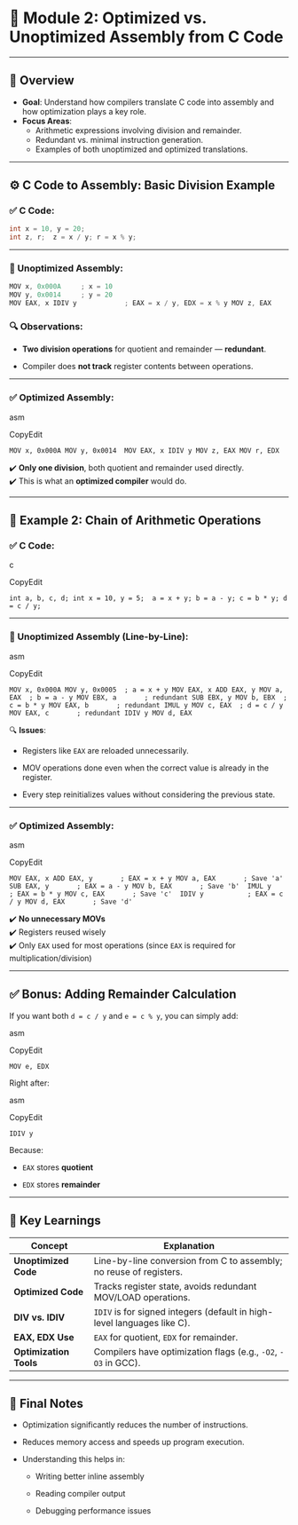 # 🧠 Module 2: Optimized vs. Unoptimized Assembly from C Code

---

## 📌 Overview

- **Goal**: Understand how compilers translate C code into assembly and how optimization plays a key role.
- **Focus Areas**:
    - Arithmetic expressions involving division and remainder.
    - Redundant vs. minimal instruction generation.
    - Examples of both unoptimized and optimized translations.

---

## ⚙️ C Code to Assembly: Basic Division Example

### ✅ C Code:

```c
int x = 10, y = 20; 
int z, r;  z = x / y; r = x % y;
```

---

### 🧾 Unoptimized Assembly:

```c
MOV x, 0x000A     ; x = 10 
MOV y, 0x0014     ; y = 20  
MOV EAX, x IDIV y            ; EAX = x / y, EDX = x % y MOV z, EAX        ; store quotient  MOV EAX, x        ; redundant: reload x IDIV y            ; repeat division MOV r, EDX        ; store remainder
```

### 🔍 Observations:

- **Two division operations** for quotient and remainder — **redundant**.
    
- Compiler does **not track** register contents between operations.
    

---

### ✅ Optimized Assembly:

asm

CopyEdit

`MOV x, 0x000A MOV y, 0x0014  MOV EAX, x IDIV y MOV z, EAX MOV r, EDX`

✔️ **Only one division**, both quotient and remainder used directly.  
✔️ This is what an **optimized compiler** would do.

---

## 🧩 Example 2: Chain of Arithmetic Operations

### ✅ C Code:

c

CopyEdit

`int a, b, c, d; int x = 10, y = 5;  a = x + y; b = a - y; c = b * y; d = c / y;`

---

### 🧾 Unoptimized Assembly (Line-by-Line):

asm

CopyEdit

`MOV x, 0x000A MOV y, 0x0005  ; a = x + y MOV EAX, x ADD EAX, y MOV a, EAX  ; b = a - y MOV EBX, a       ; redundant SUB EBX, y MOV b, EBX  ; c = b * y MOV EAX, b       ; redundant IMUL y MOV c, EAX  ; d = c / y MOV EAX, c       ; redundant IDIV y MOV d, EAX`

🔍 **Issues**:

- Registers like `EAX` are reloaded unnecessarily.
    
- MOV operations done even when the correct value is already in the register.
    
- Every step reinitializes values without considering the previous state.
    

---

### ✅ Optimized Assembly:

asm

CopyEdit

`MOV EAX, x ADD EAX, y       ; EAX = x + y MOV a, EAX       ; Save 'a'  SUB EAX, y       ; EAX = a - y MOV b, EAX       ; Save 'b'  IMUL y           ; EAX = b * y MOV c, EAX       ; Save 'c'  IDIV y           ; EAX = c / y MOV d, EAX       ; Save 'd'`

✔️ **No unnecessary MOVs**  
✔️ Registers reused wisely  
✔️ Only `EAX` used for most operations (since `EAX` is required for multiplication/division)

---

## ✅ Bonus: Adding Remainder Calculation

If you want both `d = c / y` and `e = c % y`, you can simply add:

asm

CopyEdit

`MOV e, EDX`

Right after:

asm

CopyEdit

`IDIV y`

Because:

- `EAX` stores **quotient**
    
- `EDX` stores **remainder**
    

---

## 🔑 Key Learnings

|Concept|Explanation|
|---|---|
|**Unoptimized Code**|Line-by-line conversion from C to assembly; no reuse of registers.|
|**Optimized Code**|Tracks register state, avoids redundant MOV/LOAD operations.|
|**DIV vs. IDIV**|`IDIV` is for signed integers (default in high-level languages like C).|
|**EAX, EDX Use**|`EAX` for quotient, `EDX` for remainder.|
|**Optimization Tools**|Compilers have optimization flags (e.g., `-O2`, `-O3` in GCC).|

---

## 💭 Final Notes

- Optimization significantly reduces the number of instructions.
    
- Reduces memory access and speeds up program execution.
    
- Understanding this helps in:
    
    - Writing better inline assembly
        
    - Reading compiler output
        
    - Debugging performance issues